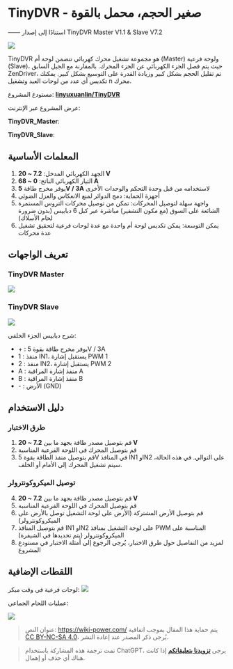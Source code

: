 # TinyDVR - صغير الحجم، محمل بالقوة

—— استنادًا إلى إصدار TinyDVR Master V1.1 & Slave V7.2

![](https://img.wiki-power.com/d/wiki-media/img/20200125191345.jpg)

TinyDVR هو مجموعة تشغيل محرك كهربائي تتضمن لوحة أم (Master) ولوحة فرعية (Slave)، حيث يتم فصل الجزء الكهربائي عن الجزء المحرك. بالمقارنة مع الجيل السابق ZenDriver، تم تقليل الحجم بشكل كبير وزيادة القدرة على التوسيع بشكل كبير. يمكنك تكديس أي عدد من لوحات العبد وتشغيل n محرك.

مستودع المشروع: [**linyuxuanlin/TinyDVR**](https://github.com/linyuxuanlin/TinyDVR)

عرض المشروع عبر الإنترنت:

**TinyDVR_Master**:

<div class="altium-iframe-viewer">
  <div
    class="altium-ecad-viewer"
    data-project-src="https://github.com/linyuxuanlin/TinyDVR/raw/master/TinyDVR_Master.zip"
  ></div>
</div>

**TinyDVR_Slave**:

<div class="altium-iframe-viewer">
  <div
    class="altium-ecad-viewer"
    data-project-src="https://github.com/linyuxuanlin/TinyDVR/raw/master/TinyDVR_Slave.zip"
  ></div>
</div>

## المعلمات الأساسية

1. الجهد الكهربائي المدخل: **7.2 ~ 20 V**
2. التيار الكهربائي الناتج: **0 ~ 68 A**
3. يوفر مخرج طاقة **5V / 3A** لاستخدامه من قبل وحدة التحكم والوحدات الأخرى
4. أجهزة الحماية: دمج الدوائر لمنع الانعكاس والعزل الضوئي
5. واجهة سهلة لتوصيل المحركات: تمكن من توصيل محركات التروس المستمرة الشائعة على السوق (مع مكون التشفير) مباشرة عبر كبل 6 دبابيس (بدون ضرورة لحام الأسلاك)
6. يمكن التوسعة: يمكن تكديس لوحة أم واحدة مع عدة لوحات فرعية لتحقيق تشغيل عدة محركات

## تعريف الواجهات

### TinyDVR Master

![](https://img.wiki-power.com/d/wiki-media/img/20200125191439.png)

### TinyDVR Slave

![](https://img.wiki-power.com/d/wiki-media/img/20200125191457.png)

شرح دبابيس الجزء الخلفي:

- \+ : يوفر مخرج طاقة بقوة 5V / 3A
- 1 : منفذ IN1، يستقبل إشارة PWM 1
- 2 : منفذ IN2، يستقبل إشارة PWM 2
- A : منفذ إشارة المراقبة A
- B : منفذ إشارة المراقبة B
- \- : الأرض (GND)

## دليل الاستخدام

### طرق الاختبار

1. قم بتوصيل مصدر طاقة بجهد ما بين **7.2 ~ 20 V**
2. قم بتوصيل المحرك في اللوحة الفرعية المناسبة
3. قم بتوصيل منفذ الطاقة بقوة 5V في المنافذ IN1 وIN2 على التوالي. في هذه الحالة، سيتم تشغيل المحرك إلى الأمام أو الخلف.

### توصيل الميكروكونترولر

4. قم بتوصيل مصدر طاقة بجهد ما بين **7.2 ~ 20 V**
5. قم بتوصيل المحرك في اللوحة الفرعية المناسبة
6. قم بتوصيل الأرض المشتركة (الأرض على لوحة التشغيل توصل بالأرض على الميكروكونترولر)
7. قم بتوصيل المنافذ IN1 وIN2 على لوحة التشغيل بمنافذ PWM المناسبة على الميكروكونترولر (يتم تحديدها في الشيفرة)
8. لمزيد من التفاصيل حول طرق الاختبار، يُرجى الرجوع إلى أمثلة الاختبار في مستودع المشروع

## اللقطات الإضافية

لوحات فرعية في وقت مبكر:
![](https://img.wiki-power.com/d/wiki-media/img/20200311182442.jpg)

عمليات اللحام الجماعي:

![](https://img.wiki-power.com/d/wiki-media/img/20200311182441.jpg)

> عنوان النص: <https://wiki-power.com/>
> يتم حماية هذا المقال بموجب اتفاقية [CC BY-NC-SA 4.0](https://creativecommons.org/licenses/by/4.0/deed.zh)، يُرجى ذكر المصدر عند إعادة النشر.

> تمت ترجمة هذه المشاركة باستخدام ChatGPT، يرجى [**تزويدنا بتعليقاتكم**](https://github.com/linyuxuanlin/Wiki_MkDocs/issues/new) إذا كانت هناك أي حذف أو إهمال.